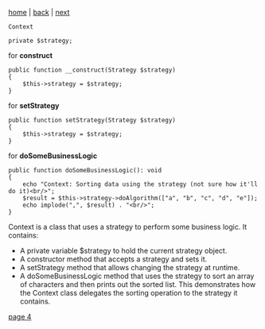[home](./page01.md) | [back](./page02.md) | [next](./page04.md)

```
Context
```


```
private $strategy;
```

for **construct**
```
public function __construct(Strategy $strategy)
{
    $this->strategy = $strategy;
}
```
for **setStrategy**
```
public function setStrategy(Strategy $strategy)
{
    $this->strategy = $strategy;
}
```

for **doSomeBusinessLogic**
```
public function doSomeBusinessLogic(): void
{
    echo "Context: Sorting data using the strategy (not sure how it'll do it)<br/>";
    $result = $this->strategy->doAlgorithm(["a", "b", "c", "d", "e"]);
    echo implode(",", $result) . "<br/>";
}
```

Context is a class that uses a strategy to perform some business logic. It contains:

- A private variable $strategy to hold the current strategy object.
- A constructor method that accepts a strategy and sets it.
- A setStrategy method that allows changing the strategy at runtime.
- A doSomeBusinessLogic method that uses the strategy to sort an array of characters and then prints out the sorted list. This demonstrates how the Context class delegates the sorting operation to the strategy it contains.

[page 4](./page04.md)
